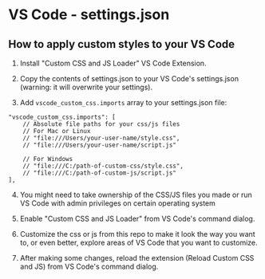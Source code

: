 # VS Code - settings.json

## How to apply custom styles to your VS Code

1. Install "Custom CSS and JS Loader" VS Code Extension.

2. Copy the contents of settings.json to your VS Code's settings.json (warning: it will overwrite your settings).

3. Add `vscode_custom_css.imports` array to your settings.json file:

```
"vscode_custom_css.imports": [
    // Absolute file paths for your css/js files
    // For Mac or Linux
    // "file:///Users/your-user-name/style.css",
    // "file:///Users/your-user-name/script.js"

    // For Windows
    // "file:///C:/path-of-custom-css/style.css",
    // "file:///C:/path-of-custom-js/script.js"
],
```

4. You might need to take ownership of the CSS/JS files you made or run VS Code with admin privileges on certain operating system

5. Enable "Custom CSS and JS Loader" from VS Code's command dialog.

6. Customize the css or js from this repo to make it look the way you want to, or even better, explore areas of VS Code that you want to customize.

7. After making some changes, reload the extension (Reload Custom CSS and JS) from VS Code's command dialog.
